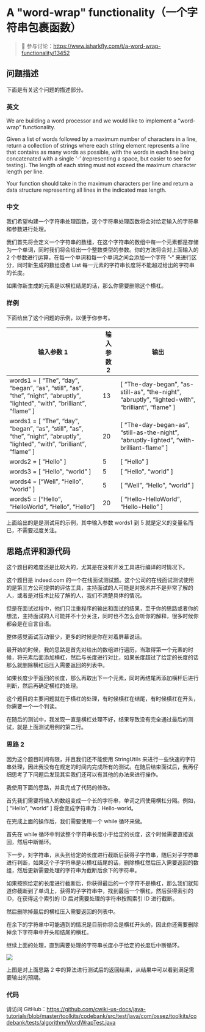# A "word-wrap" functionality（一个字符串包裹函数）

> 🔔 参与讨论：https://www.isharkfly.com/t/a-word-wrap-functionality/13452


## 问题描述

下面是有关这个问题的描述部分。

### 英文

We are building a word processor and we would like to implement a “word-wrap” functionality.

Given a list of words followed by a maximum number of characters in a line, return a collection of strings where each
string element represents a line that contains as many words as possible, with the words in each line being concatenated
with a single ‘-’ (representing a space, but easier to see for testing). The length of each string must not exceed the
maximum character length per line.

Your function should take in the maximum characters per line and return a data structure representing all lines in the
indicated max length.

### 中文

我们希望构建一个字符串处理函数，这个字符串处理函数将会对给定输入的字符串和参数进行处理。

我们首先将会定义一个字符串的数组，在这个字符串的数组中每一个元素都是存储为一个单词，同时我们将会给出一个整数类型的参数。你的方法将会对上面输入的
2 个参数进行运算，在每一个单词和每一个单词之间会添加一个字符 ”-“ 来进行区分，同时新生成的数组或者 List
每一元素的字符串长度将不能超过给出的字符串的长度。

如果你新生成的元素是以横杠结尾的话，那么你需要删除这个横杠。

### 样例

下面给出了这个问题的示例，以便于你参考。

| 输入参数 1                                                                                                                       | 输入参数 2 | 输出                                                                                                |
|------------------------------------------------------------------------------------------------------------------------------|--------|---------------------------------------------------------------------------------------------------|
| words1 = [ “The”, “day”, “began”, “as”, “still”, “as”, “the”, “night”, “abruptly”, “lighted”, “with”, “brilliant”, “flame” ] | 13     | [ “The-day-began”, “as-still-as”, “the-night”, “abruptly”, “lighted-with”, “brilliant”, “flame” ] |
| words1 = [ “The”, “day”, “began”, “as”, “still”, “as”, “the”, “night”, “abruptly”, “lighted”, “with”, “brilliant”, “flame” ] | 20     | [ “The-day-began-as”, “still-as-the-night”, “abruptly-lighted”, “with-brilliant-flame” ]          |
| words2 = [ “Hello” ]                                                                                                         | 5      | [ “Hello” ]                                                                                       |
| words3 = [ “Hello”, “world” ]                                                                                                | 5      | [ “Hello”, “world” ]                                                                              |
| words4 = [“Well”, “Hello”, “world” ]                                                                                         | 5      | [ “Well”, “Hello”, “world” ]                                                                      |
| words5 = [“Hello”, “HelloWorld”, “Hello”, “Hello”]                                                                           | 20     | [ “Hello-HelloWorld”, “Hello-Hello” ]                                                             |

上面给出的是是测试用的示例，其中输入参数 words1 到 5 就是定义的变量名而已，不需要过度关注。

## 思路点评和源代码

这个题目的难度还是比较大的，尤其是在没有开发工具进行编译的时情况下。

这个题目是 indeed.com 的一个在线面试测试题。这个公司的在线面试测试使用的是第三方公司提供的评估工具，主持面试的人可能是对技术并不是非常了解的人，或者是对技术比较了解的人，我们不清楚具体的情况。

但是在面试过程中，他们只注重程序的输出和面试的结果，至于你的思路或者你的想法，主持面试的人可能并不十分关注，同时也不怎么会听你的解释，很多时候你都会是在自言自语。

整体感觉面试互动很少，更多的时候是你在对着屏幕说话。

最开始的时候，我的思路是首先对给出的数组进行遍历，当取得第一个元素的时候，将元素后面添加横杠，然后与长度进行对比，如果长度超过了给定的长度的话那么就删除横杠后压入需要返回的列表中。

如果长度少于返回的长度，那么再取出下一个元素，同时再结尾再添加横杆后进行判断，然后再确定横杠的处理。

这个题目的主要问题就在于横杠的处理，有时候横杠在结尾，有时候横杠在开头，你需要一个一个判读。

在随后的测试中，我发现一直是横杠处理不好，结果导致没有完全通过最后的测试，就是上面测试用例的第二行。

### 思路 2

因为这个题目时间有限，并且我们还不能使用 StringUtils
来进行一些快速的字符串处理，因此我没有在规定的时间内完成所有的测试。在随后结束面试后，我再仔细思考了下问题后发现其实我们还可以有其他的办法来进行操作。

我使用下面的思路，并且完成了代码的修改。

首先我们需要将输入的数组变成一个长的字符串，单词之间使用横杠分隔。例如，[ “Hello”, “world” ] 将会变成字符串为：Hello-world。

在完成上面的操作后，我们需要使用一个 while 循环来做。

首先在 while 循环中判读整个字符串长度小于给定的长度，这个时候需要直接返回，然后中断循环。

下一步，对字符串，从头到给定的长度进行截断后获得子字符串，随后对子字符串进行判断，如果这个子字符串是以横杠结尾的话，删除横杠然后压入需要返回的数组，然后更新需要处理的字符串为截断后余下的字符串。

如果按照给定的长度进行截断后，你获得最后的一个字符不是横杠，那么我们就知道你截断到了单词上，获得的子字符串中，找到最后一个横杠，然后获得索引的
ID，在获得这个索引的 ID 后对需要处理的字符串按照索引 ID 进行截断。

然后删除掉最后的横杠压入需要返回的列表中。

在余下的字符串中可能遇到的情况是目前你将会是横杠开头的，因此你还需要删除掉余下字符串中开头和结尾的横杠。

继续上面的处理，直到需要处理的字符串长度小于给定的长度后中断循环。

![](https://cdn.isharkfly.com/com-isharkfly-www/discourse-uploads/optimized/2X/c/cad852eaf162984dfec89537092749f13ef3175f_2_690x424.png)

上图是对上面思路 2 中的算法进行测试后的返回结果，从结果中可以看到满足需要输出的预期。

### 代码

请访问
GitHub：https://github.com/cwiki-us-docs/java-tutorials/blob/master/toolkits/codebank/src/test/java/com/ossez/toolkits/codebank/tests/algorithm/WordWrapTest.java